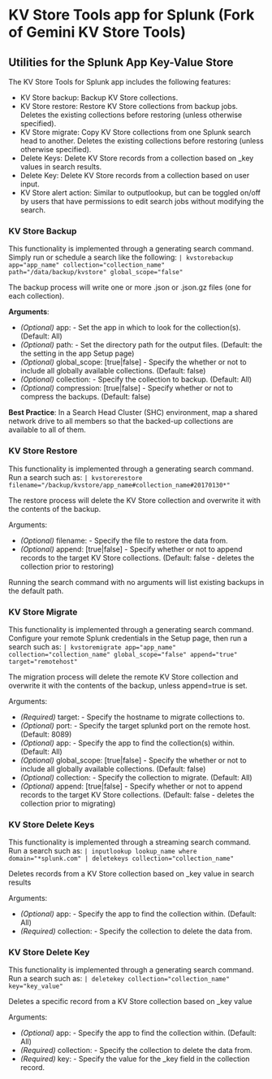 # KV Store Tools app for Splunk (Fork of Gemini KV Store Tools)

## Utilities for the Splunk App Key-Value Store

The KV Store Tools for Splunk app includes the following features:

- KV Store backup: Backup KV Store collections.
- KV Store restore: Restore KV Store collections from backup jobs. Deletes the existing collections before restoring (unless otherwise specified).
- KV Store migrate: Copy KV Store collections from one Splunk search head to another. Deletes the existing collections before restoring (unless otherwise specified).
- Delete Keys: Delete KV Store records from a collection based on _key values in search results.
- Delete Key: Delete KV Store records from a collection based on user input.
- KV Store alert action: Similar to outputlookup, but can be toggled on/off by users that have permissions to edit search jobs without modifying the search.

### KV Store Backup
This functionality is implemented through a generating search command.  Simply run or schedule a search like the following:
``` | kvstorebackup app="app_name" collection="collection_name" path="/data/backup/kvstore" global_scope="false" ```

The backup process will write one or more .json or .json.gz files (one for each collection).

**Arguments**:

- *(Optional)* app: <string> - Set the app in which to look for the collection(s).  (Default: All)
- *(Optional)* path: <string> - Set the directory path for the output files. (Default: the the setting in the app Setup page)
- *(Optional)* global_scope: [true|false] - Specify the whether or not to include all globally available collections. (Default: false)
- *(Optional)* collection: <string> - Specify the collection to backup. (Default: All)
- *(Optional)* compression: [true|false] - Specify whether or not to compress the backups. (Default: false)

**Best Practice**: In a Search Head Cluster (SHC) environment, map a shared network drive to all members so that the backed-up collections are available to all of them.

### KV Store Restore
This functionality is implemented through a generating search command.  Run a search such as:
``` | kvstorerestore filename="/backup/kvstore/app_name#collection_name#20170130*" ```

The restore process will delete the KV Store collection and overwrite it with the contents of the backup.

Arguments:

- *(Optional)* filename: <string> - Specify the file to restore the data from.
- *(Optional)* append: [true|false] - Specify whether or not to append records to the target KV Store collections. (Default: false - deletes the collection prior to restoring)

Running the search command with no arguments will list existing backups in the default path.

### KV Store Migrate
This functionality is implemented through a generating search command.  Configure your remote Splunk credentials in the Setup page, then run a search such as:
``` | kvstoremigrate app="app_name" collection="collection_name" global_scope="false" append="true" target="remotehost" ```

The migration process will delete the remote KV Store collection and overwrite it with the contents of the backup, unless append=true is set.

Arguments:

- *(Required)* target: <string> - Specify the hostname to migrate collections to.
- *(Optional)* port: <integer> - Specify the target splunkd port on the remote host. (Default: 8089)
- *(Optional)* app: <string> - Specify the app to find the collection(s) within. (Default: All)
- *(Optional)* global_scope: [true|false] - Specify the whether or not to include all globally available collections. (Default: false)
- *(Optional)* collection: <string> - Specify the collection to migrate. (Default: All)
- *(Optional)* append: [true|false] - Specify whether or not to append records to the target KV Store collections. (Default: false - deletes the collection prior to migrating)

### KV Store Delete Keys
This functionality is implemented through a streaming search command.  Run a search such as:
``` | inputlookup lookup_name where domain="*splunk.com" | deletekeys collection="collection_name" ```

Deletes records from a KV Store collection based on _key value in search results

Arguments:

- *(Optional)* app: <string> - Specify the app to find the collection within. (Default: All)
- *(Required)* collection: <string> - Specify the collection to delete the data from.

### KV Store Delete Key
This functionality is implemented through a generating search command.  Run a search such as:
``` | deletekey collection="collection_name" key="key_value" ```

Deletes a specific record from a KV Store collection based on _key value

Arguments:

- *(Optional)* app: <string> - Specify the app to find the collection within. (Default: All)
- *(Required)* collection: <string> - Specify the collection to delete the data from.
- *(Required)* key: <string> - Specify the value for the _key field in the collection record.
